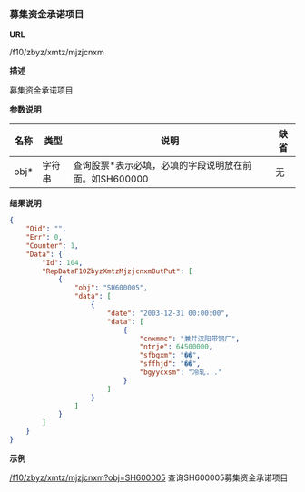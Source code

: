 
### 募集资金承诺项目

**URL**

/f10/zbyz/xmtz/mjzjcnxm

**描述**

募集资金承诺项目

**参数说明**

|名称|类型|说明|缺省|
| -------- | -------- | -------- | -------- |
|obj\*|字符串|查询股票\*表示必填，必填的字段说明放在前面。如SH600000|无|


**结果说明**

```json
{
    "Qid": "",
    "Err": 0,
    "Counter": 1,
    "Data": {
        "Id": 104,
        "RepDataF10ZbyzXmtzMjzjcnxmOutPut": [
            {
                "obj": "SH600005",
                "data": [
                    {
                        "date": "2003-12-31 00:00:00",
                        "data": [
                            {
                                "cnxmmc": "兼并汉阳带钢厂",
                                "ntrje": 64500000,
                                "sfbgxm": "��",
                                "sffhjd": "��",
                                "bgyycxsm": "冷轧..."
                            }
                        ]
                    }
                ]
            }
        ]
    }
}
```

**示例**

[/f10/zbyz/xmtz/mjzjcnxm?obj=SH600005]($APIHOST$/f10/zbyz/xmtz/mjzjcnxm?obj=SH600005)
查询SH600005募集资金承诺项目
